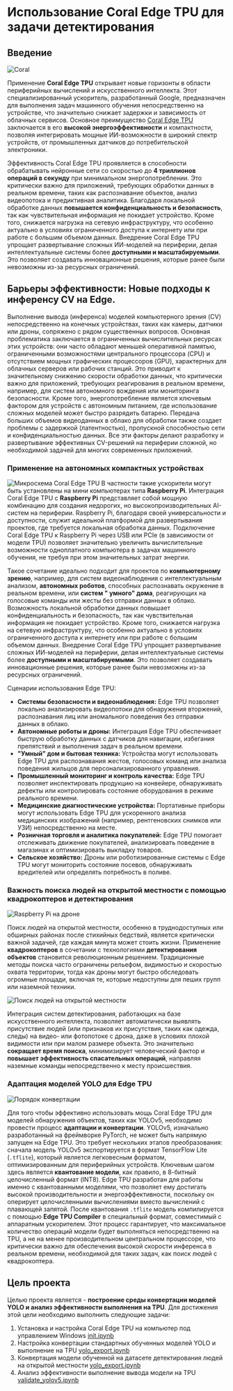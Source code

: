 # Использование Coral Edge TPU для задачи детектирования

## Введение

![Coral](resources/coral.png)

Применение **Coral Edge TPU** открывает новые горизонты в области периферийных вычислений и искусственного интеллекта.
Этот специализированный ускоритель, разработанный Google, предназначен для выполнения задач машинного обучения
непосредственно на устройстве, что значительно снижает задержки и зависимость от облачных сервисов. Основное
преимущество [Coral Edge TPU](https://coral.ai/docs/) заключается в его **высокой энергоэффективности** и компактности,
позволяя интегрировать мощные ИИ-возможности в широкий спектр устройств, от промышленных датчиков до потребительской
электроники.

Эффективность Coral Edge TPU проявляется в способности обрабатывать нейронные сети со скоростью до **4 триллионов
операций в секунду** при минимальном энергопотреблении. Это критически важно для приложений, требующих обработки данных
в реальном времени, таких как распознавание объектов, анализ видеопотока и предиктивная аналитика. Благодаря локальной
обработке данных **повышается конфиденциальность и безопасность**, так как чувствительная информация не покидает
устройство. Кроме того, снижается нагрузка на сетевую инфраструктуру, что особенно актуально в условиях ограниченного
доступа к интернету или при работе с большим объемом данных. Внедрение Coral Edge TPU упрощает развертывание сложных
ИИ-моделей на периферии, делая интеллектуальные системы более **доступными и масштабируемыми**. Это позволяет создавать
инновационные решения, которые ранее были невозможны из-за ресурсных ограничений.

## Барьеры эффективности: Новые подходы к инференсу CV на Edge.

Выполнение вывода (инференса) моделей компьютерного зрения (CV) непосредственно на конечных устройствах, таких как
камеры, датчики или дроны, сопряжено с рядом существенных вопросов. Основная проблематика заключается в ограниченных
вычислительных ресурсах этих устройств: они часто обладают меньшей оперативной памятью, ограниченными возможностями
центрального процессора (CPU) и отсутствием мощных графических процессоров (GPU), характерных для облачных серверов или
рабочих станций. Это приводит к значительному снижению скорости обработки данных, что критически важно для приложений,
требующих реагирования в реальном времени, например, для систем автономного вождения или мониторинга безопасности. Кроме
того, энергопотребление является ключевым фактором для устройств с автономным питанием, где использование сложных
моделей может быстро разрядить батарею. Передача больших объемов видеоданных в облако для обработки также создает
проблемы с задержкой (латентностью), пропускной способностью сети и конфиденциальностью данных. Все эти факторы делают
разработку и развертывание эффективных CV-решений на периферии сложной, но необходимой задачей для многих современных
приложений.

### Применение на автономных компактных устройствах

![Микросхема Coral Edge TPU](resources/Google_Coral_Edge_TPU_stm.png)
В частности такие ускорители могут быть установлены на мини компьютерах типа **Raspberry Pi**.
Интеграция Coral Edge TPU с **Raspberry Pi** представляет собой мощную комбинацию для создания недорогих, но
высокопроизводительных AI-систем на периферии. Raspberry Pi, благодаря своей универсальности и доступности, служит
идеальной платформой для развертывания проектов, где требуется локальная обработка данных. Подключение Coral Edge TPU к
Raspberry Pi через USB или PCIe (в зависимости от модели TPU) позволяет значительно увеличить вычислительные возможности
одноплатного компьютера в задачах машинного обучения, не требуя при этом значительных затрат энергии.

Такое сочетание идеально подходит для проектов по **компьютерному зрению**, например, для систем видеонаблюдения с
интеллектуальным анализом, **автономных роботов**, способных распознавать окружение в реальном времени, или **систем "
умного" дома**, реагирующих на голосовые команды или жесты без отправки данных в облако. Возможность локальной обработки
данных повышает конфиденциальность и безопасность, так как чувствительная информация не покидает устройство. Кроме того,
снижается нагрузка на сетевую инфраструктуру, что особенно актуально в условиях ограниченного доступа к интернету или
при работе с большим объемом данных. Внедрение Coral Edge TPU упрощает развертывание сложных ИИ-моделей на периферии,
делая интеллектуальные системы более **доступными и масштабируемыми**. Это позволяет создавать инновационные решения,
которые ранее были невозможны из-за ресурсных ограничений.

Сценарии использования Edge TPU:

* **Системы безопасности и видеонаблюдения:** Edge TPU позволяет локально анализировать видеопотоки для обнаружения
  вторжений, распознавания лиц или аномального поведения без отправки данных в облако.
* **Автономные роботы и дроны:** Интеграция Edge TPU обеспечивает быструю обработку данных с датчиков для навигации,
  избегания препятствий и выполнения задач в реальном времени.
* **"Умный" дом и бытовая техника:** Устройства могут использовать Edge TPU для распознавания жестов, голосовых команд
  или анализа поведения жильцов для персонализированного управления.
* **Промышленный мониторинг и контроль качества:** Edge TPU позволяет инспектировать продукцию на конвейере,
  обнаруживать дефекты или контролировать состояние оборудования в режиме реального времени.
* **Медицинские диагностические устройства:** Портативные приборы могут использовать Edge TPU для ускоренного анализа
  медицинских изображений (например, рентгеновских снимков или УЗИ) непосредственно на месте.
* **Розничная торговля и аналитика покупателей:** Edge TPU помогает отслеживать движение покупателей, анализировать
  поведение в магазинах и оптимизировать выкладку товаров.
* **Сельское хозяйство:** Дроны или роботизированные системы с Edge TPU могут мониторить состояние посевов, обнаруживать
  вредителей или определять потребность в поливе.

### Важность поиска людей на открытой местности с помощью квадрокоптеров и детектирования

![Raspberry Pi на дроне](resources/F450-4B-Raspberry-Pi-Programmable-Drone-Development-Kit-23.jpg)

Поиск людей на открытой местности, особенно в труднодоступных или обширных районах после стихийных бедствий, является
критически важной задачей, где каждая минута может стоить жизни. Применение **квадрокоптеров** в сочетании с
технологиями **детектирования объектов** становится революционным решением. Традиционные методы поиска часто ограничены
рельефом, видимостью и скоростью охвата территории, тогда как дроны могут быстро обследовать огромные площади, включая
те, которые недоступны для пеших групп или наземной техники. 

![Поиск людей на открытой местности](resources/search_people.png)

Интеграция систем детектирования, работающих на базе
искусственного интеллекта, позволяет автоматически выявлять присутствие людей (или признаков их присутствия, таких как
одежда, следы) на видео- или фотопотоке с дрона, даже в условиях плохой видимости или при малом размере объекта. Это
значительно **сокращает время поиска**, минимизирует человеческий фактор и **повышает эффективность спасательных
операций**, направляя наземные команды непосредственно к месту происшествия.

### Адаптация моделей YOLO для Edge TPU

![Порядок конвертации](resources/tflite-edge-tpu-compile-workflow.png) 

Для того чтобы эффективно использовать мощь Coral Edge TPU для моделей обнаружения объектов, таких как YOLOv5,
необходимо провести процесс **адаптации и конвертации**. YOLOv5, изначально разработанный на фреймворке PyTorch, не
может быть напрямую запущен на Edge TPU. Это требует нескольких этапов преобразования: сначала модель YOLOv5
экспортируется в формат TensorFlow Lite (`.tflite`), который является легковесным форматом, оптимизированным для
периферийных устройств. Ключевым шагом здесь является **квантование модели**, как правило, в 8-битный целочисленный
формат (INT8). Edge TPU разработан для работы именно с квантованными моделями, что позволяет ему достигать высокой
производительности и энергоэффективности, поскольку он оперирует целочисленными вычислениями вместо вычислений с
плавающей запятой. После квантования `.tflite` модель компилируется с помощью **Edge TPU Compiler** в специальный
формат, совместимый с аппаратным ускорителем. Этот процесс гарантирует, что максимальное количество операций модели
будет выполняться непосредственно на TPU, а не на менее производительном центральном процессоре, что критически важно
для обеспечения высокой скорости инференса в реальном времени, необходимой для таких задач, как поиск людей с
квадрокоптера.

## Цель проекта

Целью проекта является - **построение среды конвертации моделей YOLO и анализ эффективности выполнения на TPU**.
Для достижения этой цели необходимо выполнить следующие задачи:

1. Установка и настройка Coral Edge TPU на компьютер под управлением Windows [init.ipynb](init.ipynb)
2. Настройка конвертации стандартных обученных моделей YOLO и выполнение на TPU [yolo_export.ipynb](yolo_export.ipynb)
3. Конвертация модели обученной на датасете детектирования людей на открытой
   местности [yolo_export.ipynb](yolo_export.ipynb)
4. Анализ эффективности выполнение вывода модели на TPU [validate_yolov5.ipynb](validate_yolov5.ipynb)



